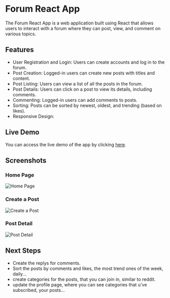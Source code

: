 # Forum React App

The Forum React App is a web application built using React that allows users to interact with a forum where they can post, view, and comment on various topics.

## Features

- User Registration and Login: Users can create accounts and log in to the forum.
- Post Creation: Logged-in users can create new posts with titles and content.
- Post Listing: Users can view a list of all the posts in the forum.
- Post Details: Users can click on a post to view its details, including comments.
- Commenting: Logged-in users can add comments to posts.
- Sorting: Posts can be sorted by newest, oldest, and trending (based on likes).
- Responsive Design:


## Live Demo

You can access the live demo of the app by clicking [here](https://angel-forum-145779cf99a1.herokuapp.com/).

## Screenshots

### Home Page
![Home Page](https://github.com/tribaaldos/forum-react/assets/14943193/f9c55c25-e495-4ab4-9656-c5d057113160)

### Create a Post
![Create a Post](https://github.com/tribaaldos/forum-react/assets/14943193/89d81753-291a-4589-a2f0-4f5198b98366)

### Post Detail
![Post Detail](https://github.com/tribaaldos/forum-react/assets/14943193/cde6e75d-f1f7-4bb6-ad56-930896a84177)

## Next Steps
- Create the replys for comments.
- Sort the posts by comments and likes, the most trend ones of the week, daily...
- create categories for the posts, that you can join in, similar to reddit.
- update the profile page, where you can see categories that u've subscribed, your posts...
